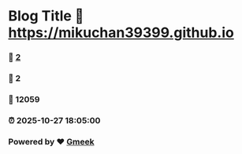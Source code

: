 # Blog Title :link: https://mikuchan39399.github.io 
### :page_facing_up: [2](https://mikuchan39399.github.io/tag.html) 
### :speech_balloon: 2 
### :hibiscus: 12059 
### :alarm_clock: 2025-10-27 18:05:00 
### Powered by :heart: [Gmeek](https://github.com/Meekdai/Gmeek)
